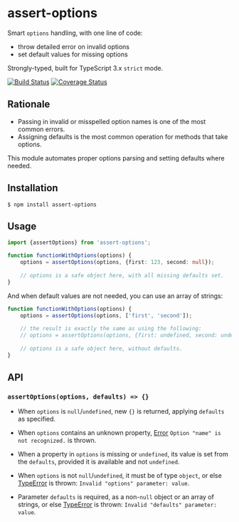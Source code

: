 # assert-options

Smart `options` handling, with one line of code:

* throw detailed error on invalid options
* set default values for missing options  

Strongly-typed, built for TypeScript 3.x `strict` mode.

[![Build Status](https://travis-ci.org/vitaly-t/assert-options.svg?branch=master)](https://travis-ci.org/vitaly-t/assert-options)
[![Coverage Status](https://coveralls.io/repos/vitaly-t/assert-options/badge.svg?branch=master)](https://coveralls.io/r/vitaly-t/assert-options?branch=master)

## Rationale

* Passing in invalid or misspelled option names is one of the most common errors.
* Assigning defaults is the most common operation for methods that take options.  

This module automates proper options parsing and setting defaults where needed.

## Installation

```
$ npm install assert-options
```

## Usage

```ts
import {assertOptions} from 'assert-options';

function functionWithOptions(options) {
    options = assertOptions(options, {first: 123, second: null});
    
    // options is a safe object here, with all missing defaults set.
}
```

And when default values are not needed, you can use an array of strings:

```js
function functionWithOptions(options) {
    options = assertOptions(options, ['first', 'second']);
    
    // the result is exactly the same as using the following:
    // options = assertOptions(options, {first: undefined, second: undefined});
    
    // options is a safe object here, without defaults.
}
```

## API

### `assertOptions(options, defaults) => {}` 

* When `options` is `null`/`undefined`, new `{}` is returned, applying `defaults` as specified.

* When `options` contains an unknown property, [Error] `Option "name" is not recognized.` is thrown.

* When a property in `options` is missing or `undefined`, its value is set from the `defaults`,
provided it is available and not `undefined`.

* When `options` is not `null`/`undefined`, it must be of type `object`, or else [TypeError] is thrown:
`Invalid "options" parameter: value`.

* Parameter `defaults` is required, as a non-`null` object or an array of strings, or else [TypeError]
is thrown: `Invalid "defaults" parameter: value`.

[Error]:https://developer.mozilla.org/en-US/docs/Web/JavaScript/Reference/Global_Objects/Error
[TypeError]:https://developer.mozilla.org/en-US/docs/Web/JavaScript/Reference/Global_Objects/TypeError
